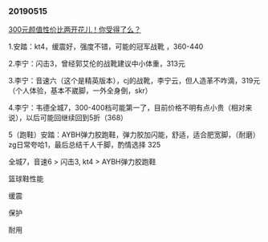 ###  20190515 

[300元颜值性价比两开花儿！你受得了么？](https://www.bilibili.com/video/av52502801)



1.安踏：kt4，缓震好，强度不错，可能的冠军战靴 ，360-440

2.李宁：闪击3，曾经郭艾伦的战靴建议中小体重，313元 

3.李宁：音速六（这个是精英版本），cj的战靴，李宁云，但人造革不咋滴，319元（个人体验，基本不崴脚，一外全身倒，skr）

 4.李宁：韦德全城7，300-400档可能第一了，目前价格不明有点小贵（相对来说），以后可能回继续回到5折（368）

 5（跑鞋）安踏：AYBH弹力胶跑鞋，弹力胶加闪能，舒适，适合肥宽脚，（耐磨） zg日常夸哈1，最后总结千人千脚，酌情选择  325

全城7，音速6  > 闪击3, kt4  > AYBH弹力胶跑鞋

篮球鞋性能

缓震

保护

耐用